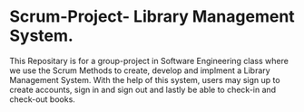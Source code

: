 # Scrum-Project- Library Management System.

This Repositary is for a group-project in Software Engineering class where we use the Scrum Methods to create, develop and implment a Library Management System. 
With the help of this system, users may sign up to create accounts, sign in  and sign out and lastly be able to check-in and check-out books. 
